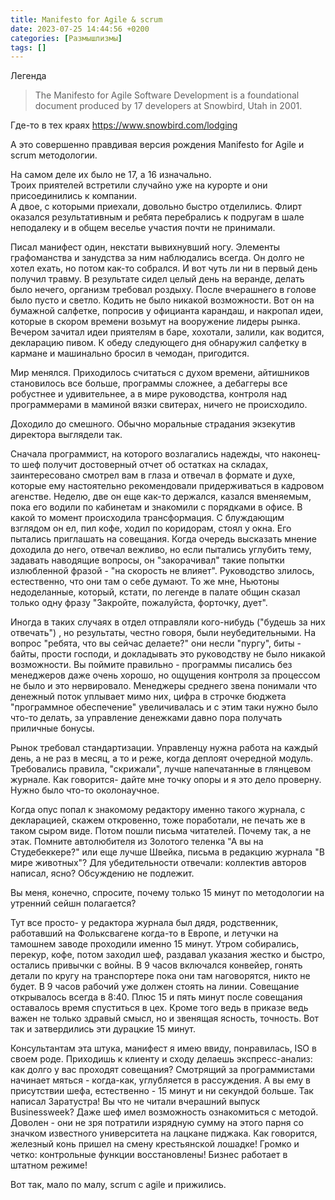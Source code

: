 ```yaml
---
title: Manifesto for Agile & scrum
date: 2023-07-25 14:44:56 +0200
categories: [Размышлизмы]
tags: []
---
```


 Легенда 
> The Manifesto for Agile Software Development is a foundational document produced by 17 developers at Snowbird, Utah in 2001.  

Где-то в тех краях <https://www.snowbird.com/lodging>

А это совершенно правдивая версия рождения Manifesto for Agile и scrum методологии.

На самом деле их было не 17, а 16 изначально.  
Троих приятелей встретили случайно уже на курорте и они присоединились к компании.  
А двое, с которыми приехали, довольно быстро отделились. Флирт оказался результативным и ребята перебрались к подругам в шале неподалеку и в общем веселье участия почти не принимали. 

Писал манифест один, некстати вывихнувший ногу. Элементы графоманства и занудства за ним наблюдались всегда. Он долго не хотел ехать, но потом как-то собрался. И вот чуть ли ни в первый день получил травму. В результате сидел целый день на веранде, делать было нечего, организм требовал роздыху. После вчерашнего в голове было пусто и светло. Кодить не было никакой возможности. Вот он на бумажной салфетке, попросив у официанта карандаш, и накропал идеи, которые в скором времени возьмут на вооружение лидеры рынка.
Вечером зачитал идеи приятелям в баре, хохотали, залили,  как водится, декларацию пивом. К обеду следующего дня обнаружил салфетку в кармане и машинально бросил в чемодан, пригодится. 

Мир менялся. Приходилось считаться с духом времени, айтишников становилось все больше, программы сложнее, а дебаггеры все робустнее и удивительнее, а в мире руководства, контроля над программерами в маминой вязки свитерах, ничего не происходило.  

Доходило до смешного. Обычно моральные страдания экзекутив директора выглядели так. 

Сначала программист, на которого возлагались надежды, что наконец-то шеф получит достоверный отчет об остатках на складаx, заинтересовано смотрел вам в глаза и отвечал в формате и духе, которые ему настоятельно рекомендовали придерживаться в кадровом агенстве. Неделю, две он еще как-то держался, казался вменяемым, пока его водили по кабинетам и знакомили с порядками в офисе. В какой то момент происходила трансформация. С блуждающим взглядом он ел, пил кофе, ходил по коридорам, стоял у окна. Его пытались приглашать на совещания. Когда очередь высказать мнение доходила до него, отвечал вежливо, но если пытались углубить тему, задавать наводящие вопросы, он "закорачивал" такие попытки излюбленной фразой - "на скорость не влияет". Руководство злилось, естественно, что они там о себе думают. То же мне, Ньютоны недоделанные, который, кстати, по легенде в палате общин сказал только одну фразу "Закройте, пожалуйста, форточку, дует".

Иногда в таких случаях в отдел отправляли кого-нибудь ("будешь за них отвечать") , но результаты, честно говоря, были неубедительными. На вопрос "ребята, что вы сейчас делаете?" они несли "пургу", биты - байты, прости господи, и докладывать это руководству не было никакой возможности. Вы поймите правильно - программы писались без менеджеров даже очень хорошо, но ощущения контроля за процессом не было и это нервировало.
Менеджеры среднего звена понимали что денежный поток уплывает мимо них, цифра в строчке бюджета "программное обеспечение" увеличивалась и с этим таки нужно было что-то делать, за управление денежками давно пора получать приличные бонусы. 

Рынок требовал стандартизации. Управленцу нужна работа на каждый день, а не раз в месяц, а то и реже, когда деплоят очередной модуль. Требовались правила, "скрижали", лучше напечатанные в глянцевом журнале. Как говорится- дайте мне точку опоры и я это дело проверну. Нужно было что-то околонаучное.

Когда опус попал к знакомому редактору именно такого журнала, с декларацией, скажем откровенно, тоже поработали, не печать же в таком сыром виде. 
Потом пошли письма читателей. Почему так, а не этак. Помните автолюбителя из Золотого теленка "А вы на Студебеккере?" или еще лучше Швейка, письма в редакцию журнала "В мире животных"? Для убедительности отвечали: коллектив авторов написал, ясно? Обсуждению не подлежит. 

Вы меня, конечно, спросите, почему только 15 минут по методологии на утренний сейшн полагается?

Тут все просто- у редактора журнала был дядя, родственник, работавший на Фольксвагене когда-то в Европе, и летучки на тамошнем заводе проходили именно 15 минут. Утром собирались, перекур, кофе, потом заходил шеф, раздавал указания жестко и быстро, остались привычки с войны. В 9 часов включался конвейер, гонять детали по кругу на транспортере пока они там наговорятся, никто не будет. В 9 часов рабочий уже должен стоять на линии. Совещание открывалось всегда в 8:40. Плюс 15 и пять минут после совещания оставалось время спуститься в цех. Кроме того ведь в приказе ведь важен не только здравый смысл, но и звенящая ясность, точность. Вот так и затвердились эти дурацкие 15 минут. 

Консультантам эта штука, манифест я имею ввиду, понравилась, ISO в своем роде. Приходишь к клиенту и сходу делаешь экспресс-анализ: как долго у вас проходят совещания? Смотрящий за программистами начинает мяться - когда-как, углубляется в рассуждения. А вы ему в присутствии шефа, естественно - 15 минут и ни секундой больше. Так написал Заратустра! Вы что не читали вчерашний выпуск Businessweek? Даже шеф имел возможность ознакомиться с методой. Доволен - они не зря потратили изрядную сумму на этого парня со значком известного университета на лацкане пиджака. Как говорится, железный конь пришел на смену крестьянской лошадке! Громко и четко: контрольные функции восстановлены! Бизнес работает в штатном режиме! 

Вот так, мало по малу, scrum с agile и прижились.
